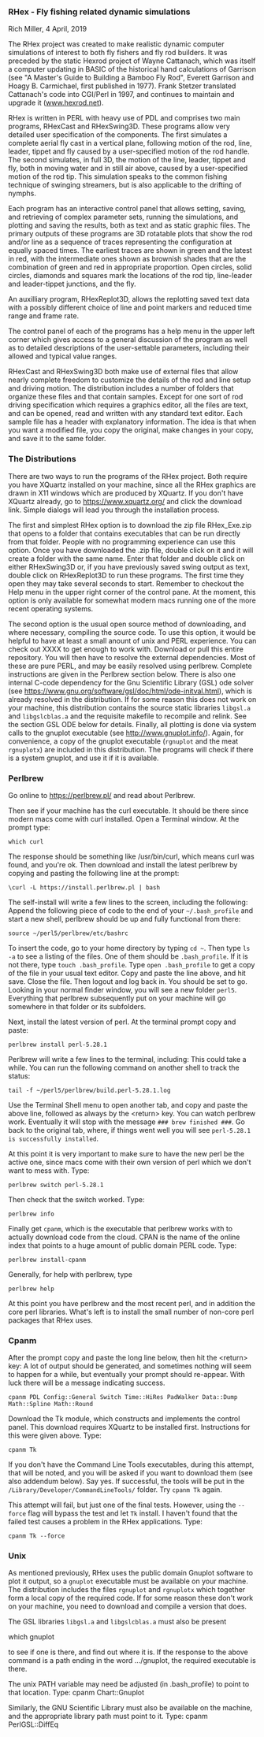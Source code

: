 ### RHex - Fly fishing related dynamic simulations

Rich Miller,  4 April, 2019

The RHex project was created to make realistic dynamic computer simulations of interest to both fly fishers and fly rod builders.  It was preceded by the static Hexrod project of Wayne Cattanach, which was itself a computer updating in BASIC of the historical hand calculations of Garrison (see "A Master's Guide to Building a Bamboo Fly Rod", Everett Garrison and Hoagy B. Carmichael, first published in 1977).  Frank Stetzer translated Cattanach's code into CGI/Perl in 1997, and continues to maintain and upgrade it (www.hexrod.net).

RHex is written in PERL with heavy use of PDL and comprises two main programs, RHexCast and RHexSwing3D.  These programs allow very detailed user specification of the components.  The first simulates a complete aerial fly cast in a vertical plane, following motion of the rod, line, leader, tippet and fly caused by a user-specified motion of the rod handle.  The second simulates, in full 3D, the motion of the line, leader, tippet and fly, both in moving water and in still air above, caused by a user-specified motion of the rod tip.  This simulation speaks to the common fishing technique of swinging streamers, but is also applicable to the drifting of nymphs.

Each program has an interactive control panel that allows setting, saving, and retrieving of complex parameter sets, running the simulations, and plotting and saving the results, both as text and as static graphic files.  The primary outputs of these programs are 3D rotatable plots that show the rod and/or line as a sequence  of traces representing the configuration at equally spaced times. The earliest traces are shown in green and the latest in red, with the intermediate ones shown as brownish shades that are the combination of green and red in appropriate proportion.  Open circles, solid circles, diamonds and squares mark the locations of the rod tip, line-leader and leader-tippet junctions, and the fly.

An auxilliary program, RHexReplot3D, allows the replotting saved text data with a possibly different choice of line and point markers and reduced time range and frame rate. 

The control panel of each of the programs has a help menu in the upper left corner which gives access to a general discussion of the program as well as to detailed descriptions of the user-settable parameters, including their allowed and typical value ranges.

RHexCast and RHexSwing3D both make use of external files that allow nearly complete freedom to customize the details of the rod and line setup and driving motion.  The distribution includes a number of folders that organize these files and that contain samples.  Except for one sort of rod driving specification which requires a graphics editor, all the files are text, and can be opened, read and written with any standard text editor.  Each sample file has a header with explanatory information.  The idea is that when you want a modified file, you copy the original, make changes in your copy, and save it to the same folder.

### The Distributions

There are two ways to run the programs of the RHex project.  Both require you have XQuartz installed on your machine, since all the RHex graphics are drawn in X11 windows which are produced by XQuartz.  If you don't have XQuartz already, go to https://www.xquartz.org/ and click the download link.  Simple dialogs will lead you through the installation process.

The first and simplest RHex option is to download the zip file RHex_Exe.zip that opens to a folder that contains executables that can be run directly from that folder.  People with no programming experience can use this option.  Once you have downloaded the .zip file, double click on it and it will create a folder with the same name.  Enter that folder and double click on either RHexSwing3D or, if you have previously saved swing output as text, double click on RHexReplot3D to run these programs.  The first time they open they may take several seconds to start.  Remember to checkout the Help menu in the upper right corner of the control pane. At the moment, this option is only available for somewhat modern macs running one of the more recent operating systems.

The second option is the usual open source method of downloading, and where necessary, compiling the source code. To use this option, it would be helpful to have at least a small anount of unix and PERL experience. You can check out XXXX to get enough to work with. Download or pull this entire repository.  You will then have to resolve the external dependencies.  Most of these are pure PERL, and may be easily resolved using perlbrew.  Complete instructions are given in the Perlbrew section below.  There is also one internal C-code dependency for the Gnu Scientific Library (GSL) ode solver (see https://www.gnu.org/software/gsl/doc/html/ode-initval.html), which is already resolved in the distribution.  If for some reason this does not work on your machine, this distribution contains the source static libraries `libgsl.a` and `libgslcblas.a` and the requisite makefile to recompile and relink.  See the section GSL ODE below for details.  Finally, all plotting is done via system calls to the gnuplot executable (see http://www.gnuplot.info/).  Again, for convenience, a copy of the gnuplot executable (`rgnuplot` and the meat `rgnuplotx`) are included in this distribution.  The programs will check if there is a system gnuplot, and use it if it is available.

### Perlbrew

Go online to https://perlbrew.pl/ and read about Perlbrew. 

Then see if your machine has the curl executable. It should be there since modern macs come with curl installed. Open a Terminal window. At the prompt type:

`which curl`

The response should be something like /usr/bin/curl, which means curl was found, and you're ok. Then download and install the latest perlbrew by copying and pasting the following line at the prompt:

`\curl -L https://install.perlbrew.pl | bash`

The self-install will write a few lines to the screen, including the following: Append the following piece of code to the end of your `~/.bash_profile` and start a new shell, perlbrew should be up and fully functional from there:

`source ~/perl5/perlbrew/etc/bashrc`

To insert the code, go to your home directory by typing `cd ~`. Then type `ls -a` to see a listing of the files.  One of them should be `.bash_profile`.  If it is not there, type `touch .bash_profile`.  Type  `open .bash_profile` to get a copy of the file in your usual text editor.  Copy and paste the line above, and hit save.  Close the file.  Then logout and log back in.  You should be set to go.  Looking in your normal finder window, you will see a new folder `perl5`.  Everything that perlbrew subsequently put on your machine will go somewhere in that folder or its subfolders.

Next, install the latest version of perl. At the terminal prompt copy and paste:

`perlbrew install perl-5.28.1`

Perlbrew will write a few lines to the terminal, including: This could take a while. You can run the following command on another shell to track the status:

`tail -f ~/perl5/perlbrew/build.perl-5.28.1.log`

Use the Terminal Shell menu to open another tab, and copy and paste the above line, followed as always by the \<return\> key.  You can watch perlbrew work.  Eventually it will stop with the message `### brew finished ###`.  Go back to the original tab, where, if things went well you will see `perl-5.28.1 is successfully installed`.

At this point it is very important to make sure to have the new perl be the active one, since macs come with their own version of perl which we don't want to mess with.  Type:

`perlbrew switch perl-5.28.1`

Then check that the switch worked.  Type:

`perlbrew info`

Finally get `cpanm`, which is the executable that perlbrew works with to actually download code from the cloud. CPAN is the name of the online index that points to a huge amount of public domain PERL code.  Type:

`perlbrew install-cpanm`

Generally, for help with perlbrew, type

`perlbrew help`

At this point you have perlbrew and the most recent perl, and in addition the core perl libraries.  What's left is to install the small number of non-core perl packages that RHex uses.

### Cpanm

After the prompt copy and paste the long line below, then hit the \<return\> key: A lot of output should be generated, and sometimes nothing will seem to happen for a while, but eventually your prompt should re-appear. With luck there will be a message indicating success.

`cpanm PDL Config::General Switch Time::HiRes PadWalker Data::Dump Math::Spline Math::Round`

Download the Tk module, which constructs and implements the control panel. This download requires XQuartz to be installed first. Instructions for this were given above.  Type:

`cpanm Tk`

If you don't have the Command Line Tools executables, during this attempt, that will be noted, and you will be asked if you want to download them (see also addendum below). Say yes.  If successful, the tools will be put in the `/Library/Developer/CommandLineTools/` folder.  Try `cpanm Tk` again.

This attempt will fail, but just one of the final tests.  However, using the `--force` flag will bypass the test and let `Tk` install. I haven't found that the failed test causes a problem in the RHex applications. Type:

`cpanm Tk --force`

### Unix

As mentioned previously, RHex uses the public domain Gnuplot software to plot it output, so a `gnuplot` executable must be available on your machine. The distribution includes the files `rgnuplot` and `rgnuplotx` which together form a local copy of the required code.  If for some reason these don't work on your machine, you need to download and compile a version that does.








The GSL libraries `libgsl.a` and `libgslcblas.a` must also be present

which gnuplot

to see if one is there, and find out where it is. If the response to the above command is a path ending in the word .../gnuplot, the required executable is there.

The unix PATH variable may need be adjusted (in .bash_profile) to point to that location. Type: cpanm Chart::Gnuplot

Similarly, the GNU Scientific Library must also be available on the machine, and the appropriate library path must point to it. Type: cpanm PerlGSL::DiffEq



